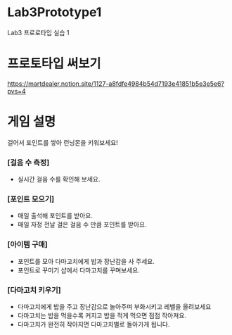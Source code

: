 # Lab3Prototype1
Lab3 프로로타입 실습 1

# 프로토타입 써보기
https://martdealer.notion.site/1127-a8fdfe4984b54d7193e41851b5e3e5e6?pvs=4

# 게임 설명

걸어서 포인트를 쌓아 런닝몬을 키워보세요!

### [걸음 수 측정]

- 실시간 걸음 수를 확인해 보세요.

### [포인트 모으기]

- 매일 출석해 포인트를 받아요.
- 매일 자정 전날 걸은 걸음 수 만큼 포인트를 받아요.

### [아이템 구매]

- 포인트를 모아 다마고치에게 밥과 장난감을 사 주세요.
- 포인트로 꾸미기 샵에서 다마고치를 꾸며보세요.

### [다마고치 키우기]

- 다마고치에게 밥을 주고 장난감으로 놀아주며 부화시키고 레벨을 올려보세요
- 다마고치는 밥을 먹을수록 커지고 밥을 적게 먹으면 점점 작아져요.
- 다마고치가 완전히 작아지면 다마고치별로 돌아가게 됩니다.
